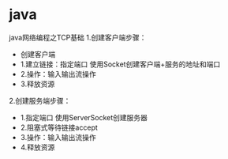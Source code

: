 # java
java网络编程之TCP基础
1.创建客户端步骤：
 * 创建客户端
 * 1.建立链接：指定端口 使用Socket创建客户端+服务的地址和端口 
 * 2.操作：输入输出流操作 
 * 3.释放资源
 
2.创建服务端步骤：
 * 1.指定端口 使用ServerSocket创建服务器 
 * 2.阻塞式等待链接accept 
 * 3.操作：输入输出流操作 
 * 4.释放资源
